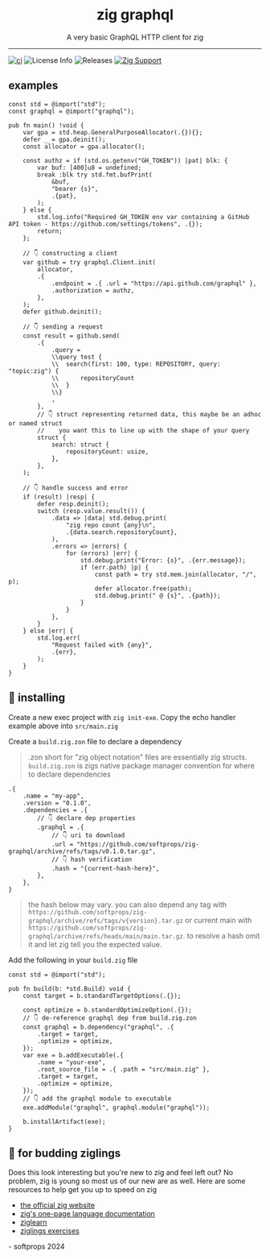 <h1 align="center">
    zig graphql
</h1>

<div align="center">
    A very basic GraphQL HTTP client for zig
</div>

---

[![ci](https://github.com/softprops/zig-graphql/actions/workflows/ci.yml/badge.svg)](https://github.com/softprops/zig-graphql/actions/workflows/ci.yml) ![License Info](https://img.shields.io/github/license/softprops/zig-graphql) ![Releases](https://img.shields.io/github/v/release/softprops/zig-graphql) [![Zig Support](https://img.shields.io/badge/zig-0.11.0-black?logo=zig)](https://ziglang.org/documentation/0.11.0/)

## examples

```zig
const std = @import("std");
const graphql = @import("graphql");

pub fn main() !void {
    var gpa = std.heap.GeneralPurposeAllocator(.{}){};
    defer _ = gpa.deinit();
    const allocator = gpa.allocator();

    const authz = if (std.os.getenv("GH_TOKEN")) |pat| blk: {
        var buf: [400]u8 = undefined;
        break :blk try std.fmt.bufPrint(
            &buf,
            "bearer {s}",
            .{pat},
        );
    } else {
        std.log.info("Required GH_TOKEN env var containing a GitHub API token - https://github.com/settings/tokens", .{});
        return;
    };

    // 👇 constructing a client
    var github = try graphql.Client.init(
        allocator,
        .{
            .endpoint = .{ .url = "https://api.github.com/graphql" },
            .authorization = authz,
        },
    );
    defer github.deinit();

    // 👇 sending a request
    const result = github.send(
        .{
            .query =
            \\query test {
            \\  search(first: 100, type: REPOSITORY, query: "topic:zig") {
            \\      repositoryCount
            \\  }
            \\}
            ,
        },
        // 👇 struct representing returned data, this maybe be an adhoc or named struct
        //    you want this to line up with the shape of your query
        struct {
            search: struct {
                repositoryCount: usize,
            },
        },
    );

    // 👇 handle success and error
    if (result) |resp| {
        defer resp.deinit();
        switch (resp.value.result()) {
            .data => |data| std.debug.print(
                "zig repo count {any}\n",
                .{data.search.repositoryCount},
            ),
            .errors => |errors| {
                for (errors) |err| {
                    std.debug.print("Error: {s}", .{err.message});
                    if (err.path) |p| {
                        const path = try std.mem.join(allocator, "/", p);
                        defer allocator.free(path);
                        std.debug.print(" @ {s}", .{path});
                    }
                }
            },
        }
    } else |err| {
        std.log.err(
            "Request failed with {any}",
            .{err},
        );
    }
}
```

## 📼 installing

Create a new exec project with `zig init-exe`. Copy the echo handler example above into `src/main.zig`

Create a `build.zig.zon` file to declare a dependency

> .zon short for "zig object notation" files are essentially zig structs. `build.zig.zon` is zigs native package manager convention for where to declare dependencies

```zig
.{
    .name = "my-app",
    .version = "0.1.0",
    .dependencies = .{
        // 👇 declare dep properties
        .graphql = .{
            // 👇 uri to download
            .url = "https://github.com/softprops/zig-graphql/archive/refs/tags/v0.1.0.tar.gz",
            // 👇 hash verification
            .hash = "{current-hash-here}",
        },
    },
}
```

> the hash below may vary. you can also depend any tag with `https://github.com/softprops/zig-graphql/archive/refs/tags/v{version}.tar.gz` or current main with `https://github.com/softprops/zig-graphql/archive/refs/heads/main/main.tar.gz`. to resolve a hash omit it and let zig tell you the expected value.

Add the following in your `build.zig` file

```zig
const std = @import("std");

pub fn build(b: *std.Build) void {
    const target = b.standardTargetOptions(.{});

    const optimize = b.standardOptimizeOption(.{});
    // 👇 de-reference graphql dep from build.zig.zon
    const graphql = b.dependency("graphql", .{
        .target = target,
        .optimize = optimize,
    });
    var exe = b.addExecutable(.{
        .name = "your-exe",
        .root_source_file = .{ .path = "src/main.zig" },
        .target = target,
        .optimize = optimize,
    });
    // 👇 add the graphql module to executable
    exe.addModule("graphql", graphql.module("graphql"));

    b.installArtifact(exe);
}
```

## 🥹 for budding ziglings

Does this look interesting but you're new to zig and feel left out? No problem, zig is young so most us of our new are as well. Here are some resources to help get you up to speed on zig

- [the official zig website](https://ziglang.org/)
- [zig's one-page language documentation](https://ziglang.org/documentation/0.11.0/)
- [ziglearn](https://ziglearn.org/)
- [ziglings exercises](https://github.com/ratfactor/ziglings)

\- softprops 2024
